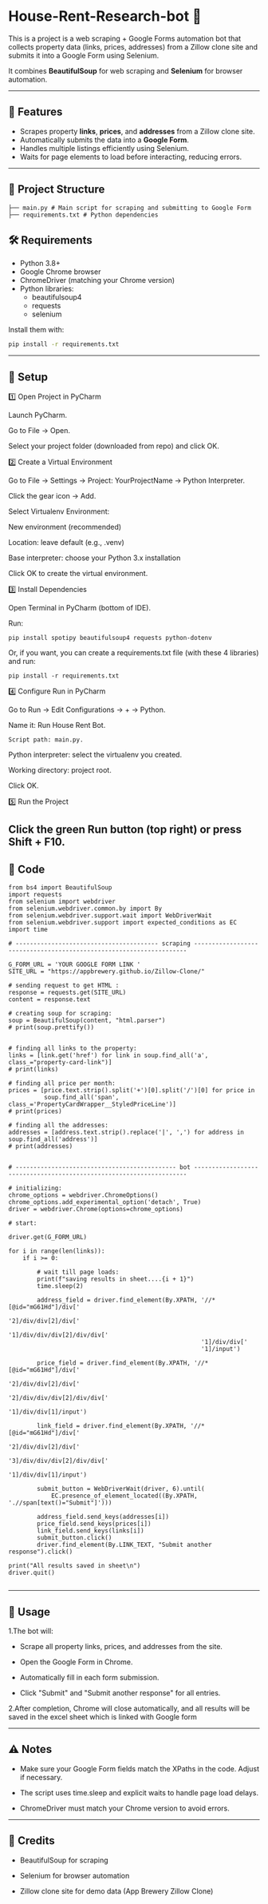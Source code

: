 # House-Rent-Research-bot 🏡
This is a project is a web scraping + Google Forms automation bot that collects property data (links, prices, addresses) from a Zillow clone site and submits it into a Google Form using Selenium.

It combines **BeautifulSoup** for web scraping and **Selenium** for browser automation.

---

## 🚀 Features
- Scrapes property **links**, **prices**, and **addresses** from a Zillow clone site.
- Automatically submits the data into a **Google Form**.
- Handles multiple listings efficiently using Selenium.
- Waits for page elements to load before interacting, reducing errors.

---

## 📂 Project Structure
```
├── main.py # Main script for scraping and submitting to Google Form
├── requirements.txt # Python dependencies

```

## 🛠️ Requirements
- Python 3.8+
- Google Chrome browser
- ChromeDriver (matching your Chrome version)
- Python libraries:
  - beautifulsoup4
  - requests
  - selenium  

Install them with:
```bash
pip install -r requirements.txt
```
---

## 🔑 Setup

1️⃣ Open Project in PyCharm

  Launch PyCharm.

  Go to File → Open.

  Select your project folder (downloaded from repo) and click OK.

2️⃣ Create a Virtual Environment

  Go to File → Settings → Project: YourProjectName → Python Interpreter.

  Click the gear icon → Add.

  Select Virtualenv Environment:

  New environment (recommended)

  Location: leave default (e.g., .venv)

  Base interpreter: choose your Python 3.x installation

  Click OK to create the virtual environment.

3️⃣ Install Dependencies

  Open Terminal in PyCharm (bottom of IDE).

  Run:
  ```
  pip install spotipy beautifulsoup4 requests python-dotenv
  ```

  Or, if you want, you can create a requirements.txt file (with these 4 libraries) and run:
  ```
  pip install -r requirements.txt
  ```

4️⃣ Configure Run in PyCharm

  Go to Run → Edit Configurations → + → Python.

  Name it: Run House Rent Bot.

  ```
  Script path: main.py.
  ```
  Python interpreter: select the virtualenv you created.

  Working directory: project root.

  Click OK.

5️⃣ Run the Project

  Click the green Run button (top right) or press Shift + F10.
---
## 📌 Code
```
from bs4 import BeautifulSoup
import requests
from selenium import webdriver
from selenium.webdriver.common.by import By
from selenium.webdriver.support.wait import WebDriverWait
from selenium.webdriver.support import expected_conditions as EC
import time

# ---------------------------------------- scraping --------------------------------------------------------------------

G_FORM_URL = 'YOUR GOOGLE FORM LINK '
SITE_URL = "https://appbrewery.github.io/Zillow-Clone/"

# sending request to get HTML :
response = requests.get(SITE_URL)
content = response.text

# creating soup for scraping:
soup = BeautifulSoup(content, "html.parser")
# print(soup.prettify())


# finding all links to the property:
links = [link.get('href') for link in soup.find_all('a', class_="property-card-link")]
# print(links)

# finding all price per month:
prices = [price.text.strip().split('+')[0].split('/')[0] for price in
          soup.find_all('span', class_='PropertyCardWrapper__StyledPriceLine')]
# print(prices)

# finding all the addresses:
addresses = [address.text.strip().replace('|', ',') for address in soup.find_all('address')]
# print(addresses)


# --------------------------------------------- bot --------------------------------------------------------------------

# initializing:
chrome_options = webdriver.ChromeOptions()
chrome_options.add_experimental_option('detach', True)
driver = webdriver.Chrome(options=chrome_options)

# start:

driver.get(G_FORM_URL)

for i in range(len(links)):
    if i >= 0:

        # wait till page loads:
        print(f"saving results in sheet....{i + 1}")
        time.sleep(2)

        address_field = driver.find_element(By.XPATH, '//*[@id="mG61Hd"]/div['
                                                      '2]/div/div[2]/div['
                                                      '1]/div/div/div[2]/div/div['
                                                      '1]/div/div['
                                                      '1]/input')

        price_field = driver.find_element(By.XPATH, '//*[@id="mG61Hd"]/div['
                                                    '2]/div/div[2]/div['
                                                    '2]/div/div/div[2]/div/div['
                                                    '1]/div/div[1]/input')

        link_field = driver.find_element(By.XPATH, '//*[@id="mG61Hd"]/div['
                                                   '2]/div/div[2]/div['
                                                   '3]/div/div/div[2]/div/div['
                                                   '1]/div/div[1]/input')

        submit_button = WebDriverWait(driver, 6).until(
            EC.presence_of_element_located((By.XPATH, './/span[text()="Submit"]')))

        address_field.send_keys(addresses[i])
        price_field.send_keys(prices[i])
        link_field.send_keys(links[i])
        submit_button.click()
        driver.find_element(By.LINK_TEXT, "Submit another response").click()

print("All results saved in sheet\n")
driver.quit()


```
---
## 📌 Usage
1.The bot will:

  - Scrape all property links, prices, and addresses from the site.

  - Open the Google Form in Chrome.

  - Automatically fill in each form submission.

  - Click "Submit" and "Submit another response" for all entries.

2.After completion, Chrome will close automatically, and all results will be saved in the excel sheet which is linked with Google form

---
## ⚠️ Notes
  - Make sure your Google Form fields match the XPaths in the code. Adjust if necessary.

  - The script uses time.sleep and explicit waits to handle page load delays.

  - ChromeDriver must match your Chrome version to avoid errors.

---
## 🙌 Credits
- BeautifulSoup
 for scraping

- Selenium
 for browser automation

- Zillow clone site for demo data (App Brewery Zillow Clone)
